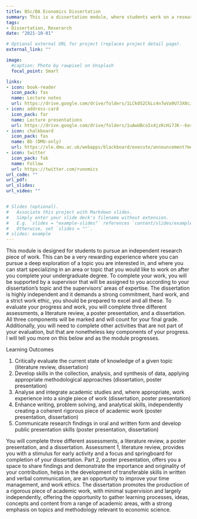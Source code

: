 ```yaml
---
title: BSc/BA Economics Dissertation
summary: This is a dissertation module, where students work on a research piece of work where they analyse an economic or social issue with an economics' perpective.
tags:
- Dissertation, Reserarch
date: "2021-10-01"

# Optional external URL for project (replaces project detail page).
external_link: ""

image:
  #caption: Photo by rawpixel on Unsplash
  focal_point: Smart

links:
- icon: book-reader
  icon_pack: fas
  name: Lecture notes
  url: https://drive.google.com/drive/folders/1LCkOS2CkLc4n7wVa9U7JX0cJKoI3ywBP?usp=sharing
- icon: address-card
  icon_pack: far
  name: Lecture presentations
  url: https://drive.google.com/drive/folders/1uAwUBcoIx4jzKcHi7JK--6esQwWBO9os?usp=sharing
- icon: chalkboard
  icon_pack: fas
  name: Bb (DMU-only)
  url: https://vle.dmu.ac.uk/webapps/blackboard/execute/announcement?method=search&context=course&course_id=_601044_1&handle=cp_announcements&mode=cpview
- icon: twitter
  icon_pack: fab
  name: Follow
  url: https://twitter.com/runomics
url_code: ""
url_pdf: 
url_slides:
url_video: ""


# Slides (optional).
#   Associate this project with Markdown slides.
#   Simply enter your slide deck's filename without extension.
#   E.g. `slides = "example-slides"` references `content/slides/example-slides.md`.
#   Otherwise, set `slides = ""`.
# slides: example
---
```


This module is designed for students to pursue an independent research piece of work. This can be a very rewarding experience where you can pursue a deep exploration of a topic you are interested in, and where you can start specializing in an area or topic that you would like to work on after you complete your undergraduate degree. To complete your work, you will be supported by a supervisor that will be assigned to you according to your dissertation’s topic and the supervisors’ areas of expertise. The dissertation is highly independent and it demands a strong commitment, hard work, and a strict work ethic, you should be prepared to excel and all these. To evaluate your progress and work, you will complete three different assessments, a literature review, a poster presentation, and a dissertation. All three components will be marked and will count for your final grade. Additionally, you will need to complete other activities that are not part of your evaluation, but that are nonetheless key components of your progress. I will tell you more on this below and as the module progresses.

Learning Outcomes

1.	Critically evaluate the current state of knowledge of a given topic (literature review, dissertation)
2.	Develop skills in the collection, analysis, and synthesis of data, applying appropriate methodological approaches (dissertation, poster presentation)
3.	Analyse and integrate academic studies and, where appropriate, work experience into a single piece of work (dissertation, poster presentation)
4.	Enhance writing, problem solving, and analytical skills, independently creating a coherent rigorous piece of academic work (poster presentation, dissertation)
5.	Communicate research findings in oral and written form and develop public presentation skills (poster presentation, dissertation)

You will complete three different assessments, a literature review, a poster presentation, and a dissertation. Assessment 1, literature review, provides you with a stimulus for early activity and a focus and springboard for completion of your dissertation. Part 2, poster presentation, offers you a space to share findings and demonstrate the importance and originality of your contribution, helps in the development of transferable skills in written and verbal communication, are an opportunity to improve your time management, and work ethics. The dissertation promotes the production of a rigorous piece of academic work, with minimal supervision and largely independently, offering the opportunity to gather learning processes, ideas, concepts and content from a range of academic areas, with a strong emphasis on topics and methodology relevant to economic science.
